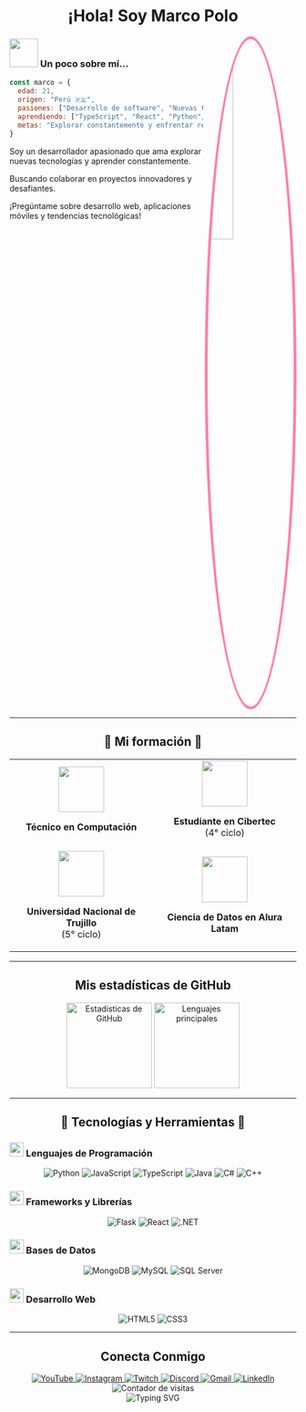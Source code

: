 # <div align="center"> ¡Hola! Soy Marco Polo</div>

<img align="right" src="https://i.pinimg.com/736x/3b/33/c2/3b33c260e38cd62b2ef6f3d15f8990f3.jpg" width="30%" style="border-radius:50%; border: 5px solid #FF80AB;" />

<div align="left">

### <img src="https://media.giphy.com/media/VgCDAzcKvsR6OM0uWg/giphy.gif" width="50"> Un poco sobre mí...

```javascript
const marco = {
  edad: 21,
  origen: "Perú 🇵🇪",
  pasiones: ["Desarrollo de software", "Nuevas tecnologías"],
  aprendiendo: ["TypeScript", "React", "Python", "C#"],
  metas: "Explorar constantemente y enfrentar retos en el desarrollo"
}
```

 Soy un desarrollador apasionado que ama explorar nuevas tecnologías y aprender constantemente.

 Buscando colaborar en proyectos innovadores y desafiantes.

 ¡Pregúntame sobre desarrollo web, aplicaciones móviles y tendencias tecnológicas!

</div>

<br clear="both">

---

## <div align="center">💫 Mi formación 💫</div>

<table align="center" border="0">
  <tr>
    <td width="50%" align="center">
      <img src="https://media.giphy.com/media/WUlplcMpOCEmTGBtBW/giphy.gif" width="80">
      <p><b>Técnico en Computación</b></p>
    </td>
    <td width="50%" align="center">
      <img src="https://media.giphy.com/media/ieyl9zmCjO4b4t6qoY/giphy.gif" width="80">
      <p><b>Estudiante en Cibertec</b><br>(4° ciclo)</p>
    </td>
  </tr>
  <tr>
    <td width="50%" align="center">
      <img src="https://media.giphy.com/media/fYSnHlufseco8Fh93Z/giphy.gif" width="80">
      <p><b>Universidad Nacional de Trujillo</b><br>(5° ciclo)</p>
    </td>
    <td width="50%" align="center">
      <img src="https://media.giphy.com/media/KzJkzjggfGN5Py6nkT/giphy.gif" width="80">
      <p><b>Ciencia de Datos en Alura Latam</b></p>
    </td>
  </tr>
</table>

---

## <div align="center">Mis estadísticas de GitHub </div>

<div align="center">
  <img src="https://github-readme-stats.vercel.app/api?username=marcopolo&hide_title=false&hide_rank=false&show_icons=true&include_all_commits=true&count_private=true&disable_animations=false&theme=dracula&locale=es&hide_border=false&bg_color=ffcfe9&title_color=ff1493&text_color=9370db&icon_color=ff1493&border_color=ff80ab" height="150" alt="Estadísticas de GitHub"  />
  
  <img src="https://github-readme-stats.vercel.app/api/top-langs?username=marcopolo&locale=es&hide_title=false&layout=compact&card_width=320&langs_count=5&theme=dracula&hide_border=false&bg_color=ffcfe9&title_color=ff1493&text_color=9370db&border_color=ff80ab" height="150" alt="Lenguajes principales"  />
</div>

---

## <div align="center">🌟 Tecnologías y Herramientas 🌟</div>

### <img src="https://media.giphy.com/media/ln7z2eWriiQAllfVcn/giphy.gif" width="25"> Lenguajes de Programación

<p align="center">
  <img src="https://img.shields.io/badge/Python-FFD43B?style=for-the-badge&logo=python&logoColor=darkgreen" alt="Python" />
  <img src="https://img.shields.io/badge/JavaScript-F7DF1E?style=for-the-badge&logo=javascript&logoColor=black" alt="JavaScript" />
  <img src="https://img.shields.io/badge/TypeScript-007ACC?style=for-the-badge&logo=typescript&logoColor=white" alt="TypeScript" />
  <img src="https://img.shields.io/badge/Java-ED8B00?style=for-the-badge&logo=openjdk&logoColor=white" alt="Java" />
  <img src="https://img.shields.io/badge/C%23-239120?style=for-the-badge&logo=c-sharp&logoColor=white" alt="C#" />
  <img src="https://img.shields.io/badge/C%2B%2B-00599C?style=for-the-badge&logo=c%2B%2B&logoColor=white" alt="C++" />
</p>

### <img src="https://media.giphy.com/media/eNAsjO55tPbgaor7ma/giphy.gif" width="25"> Frameworks y Librerías

<p align="center">
  <img src="https://img.shields.io/badge/Flask-000000?style=for-the-badge&logo=flask&logoColor=white" alt="Flask" />
  <img src="https://img.shields.io/badge/React-20232A?style=for-the-badge&logo=react&logoColor=61DAFB" alt="React" />
  <img src="https://img.shields.io/badge/.NET-5C2D91?style=for-the-badge&logo=.net&logoColor=white" alt=".NET" />
</p>

### <img src="https://media.giphy.com/media/ZBythhSiZAoYea6vC2/giphy.gif" width="25"> Bases de Datos

<p align="center">
  <img src="https://img.shields.io/badge/MongoDB-4EA94B?style=for-the-badge&logo=mongodb&logoColor=white" alt="MongoDB" />
  <img src="https://img.shields.io/badge/MySQL-005C84?style=for-the-badge&logo=mysql&logoColor=white" alt="MySQL" />
  <img src="https://img.shields.io/badge/Microsoft_SQL_Server-CC2927?style=for-the-badge&logo=microsoft-sql-server&logoColor=white" alt="SQL Server" />
</p>

### <img src="https://media.giphy.com/media/fsEaZldNC8A1PJ3mwp/giphy.gif" width="25"> Desarrollo Web

<p align="center">
  <img src="https://img.shields.io/badge/HTML5-E34F26?style=for-the-badge&logo=html5&logoColor=white" alt="HTML5" />
  <img src="https://img.shields.io/badge/CSS3-1572B6?style=for-the-badge&logo=css3&logoColor=white" alt="CSS3" />
</p>

---

## <div align="center">Conecta Conmigo </div>

<div align="center">
  <a href="https://youtube.com" target="_blank">
    <img src="https://img.shields.io/badge/YouTube-FF0000?style=for-the-badge&logo=youtube&logoColor=white" alt="YouTube" />
  </a>
  <a href="https://instagram.com" target="_blank">
    <img src="https://img.shields.io/badge/Instagram-E4405F?style=for-the-badge&logo=instagram&logoColor=white" alt="Instagram" />
  </a>
  <a href="https://twitch.tv" target="_blank">
    <img src="https://img.shields.io/badge/Twitch-9146FF?style=for-the-badge&logo=twitch&logoColor=white" alt="Twitch" />
  </a>
  <a href="https://discord.com" target="_blank">
    <img src="https://img.shields.io/badge/Discord-7289DA?style=for-the-badge&logo=discord&logoColor=white" alt="Discord" />
  </a>
  <a href="mailto:tu-correo@ejemplo.com" target="_blank">
    <img src="https://img.shields.io/badge/Gmail-D14836?style=for-the-badge&logo=gmail&logoColor=white" alt="Gmail" />
  </a>
  <a href="https://linkedin.com" target="_blank">
    <img src="https://img.shields.io/badge/LinkedIn-0077B5?style=for-the-badge&logo=linkedin&logoColor=white" alt="LinkedIn" />
  </a>
</div>

<div align="center">
  <img src="https://komarev.com/ghpvc/?username=marcopolo&style=for-the-badge&color=ff69b4" alt="Contador de visitas" />
</div>

<div align="center">
  <img src="https://readme-typing-svg.herokuapp.com?font=Pacifico&size=25&pause=1000&color=FF1493&center=true&vCenter=true&width=435&lines=¡Gracias+por+visitar+mi+perfil!;¡Vuelve+pronto!;✨+Marco+Polo+✨" alt="Typing SVG" />
</div>
